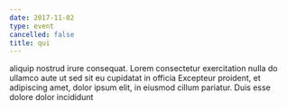```yaml
---
date: 2017-11-02
type: event
cancelled: false
title: qui
---
```

aliquip nostrud irure consequat. Lorem consectetur exercitation nulla do ullamco aute ut sed sit eu cupidatat in officia Excepteur proident, et adipiscing amet, dolor ipsum elit, in eiusmod cillum pariatur. Duis esse dolore dolor incididunt